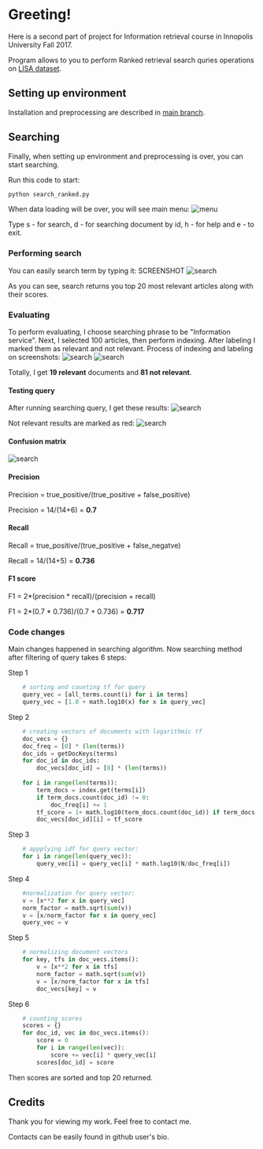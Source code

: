 Greeting!
======
Here is a second part of project for Information retrieval course in Innopolis University Fall 2017.

Program allows to you to perform Ranked retrieval search quries operations on [LISA dataset](https://github.com/piaxar/fanta_search/tree/master/dataset).

## Setting up environment
Installation and preprocessing are described in [main branch](https://github.com/piaxar/fanta_search). 

## Searching
Finally, when setting up environment and preprocessing is over, you can start searching. 

Run this code to start:
```sh
python search_ranked.py
```
When data loading will be over, you will see main menu:
![menu](https://github.com/piaxar/fanta_search/blob/master/pics/main_menu.png "menu")

Type s - for search, d - for searching document by id, h - for help and e - to exit.
### Performing search
You can easily search term by typing it:
SCREENSHOT
![search](https://github.com/piaxar/fanta_search/blob/ranked_retrieval/pics/ranked_search.png "search")

As you can see, search returns you top 20 most relevant articles along with their scores. 

### Evaluating
To perform evaluating, I choose searching phrase to be "Information service".
Next, I selected 100 articles, then perform indexing. After labeling I marked them as relevant and not relevant. Process of indexing and labeling on screenshots:
![search](https://github.com/piaxar/fanta_search/blob/ranked_retrieval/pics/indexing100.png "indexing")
![search](https://github.com/piaxar/fanta_search/blob/ranked_retrieval/pics/labeling100.png "labeling")

Totally, I get **19 relevant** documents and **81 not relevant**.

#### Testing query
After running searching query, I get these results:
![search](https://github.com/piaxar/fanta_search/blob/ranked_retrieval/pics/ranked_search100.png "ranked_search")

Not relevant results are marked as red:
![search](https://github.com/piaxar/fanta_search/blob/ranked_retrieval/pics/search_marked.png "labels")

#### Confusion matrix
![search](https://github.com/piaxar/fanta_search/blob/ranked_retrieval/pics/confusion_matrix.png "confusion matrix")

#### Precision
Precision = true_positive/(true_positive + false_positive)

Precision = 14/(14+6) = **0.7**
#### Recall
Recall = true_positive/(true_positive + false_negatve)

Recall = 14/(14+5) = **0.736**
#### F1 score
F1 = 2*(precision * recall)/(precision + recall)

F1 = 2*(0.7 * 0.736)/(0.7 + 0.736) = **0.717**

### Code changes
Main changes happened in searching algorithm. 
Now searching method after filtering of query takes 6 steps:

Step 1
```python
    # sorting and counting tf for query
    query_vec = [all_terms.count(i) for i in terms]
    query_vec = [1.0 + math.log10(x) for x in query_vec]
```
Step 2
```python
    # creating vectors of documents with logarithmic tf
    doc_vecs = {}
    doc_freq = [0] * (len(terms))
    doc_ids = getDocKeys(terms)
    for doc_id in doc_ids:
        doc_vecs[doc_id] = [0] * (len(terms))
        
    for i in range(len(terms)):
        term_docs = index.get(terms[i])
        if term_docs.count(doc_id) != 0:
            doc_freq[i] += 1
        tf_score = 1+ math.log10(term_docs.count(doc_id)) if term_docs.count(doc_id) != 0 else 0
        doc_vecs[doc_id][i] = tf_score
```
Step 3
```python
    # appplying idf for query vector:
    for i in range(len(query_vec)):
        query_vec[i] = query_vec[i] * math.log10(N/doc_freq[i])
```
Step 4
```python
    #normalization for query vector:
    v = [x**2 for x in query_vec]
    norm_factor = math.sqrt(sum(v))
    v = [x/norm_factor for x in query_vec]
    query_vec = v 
```
Step 5
```python
    # normalizing document vectors
    for key, tfs in doc_vecs.items():
        v = [x**2 for x in tfs]
        norm_factor = math.sqrt(sum(v))
        v = [x/norm_factor for x in tfs]
        doc_vecs[key] = v
```
Step 6
```python
    # counting scores
    scores = {}
    for doc_id, vec in doc_vecs.items():
        score = 0
        for i in range(len(vec)):
            score += vec[i] * query_vec[i]
        scores[doc_id] = score
```
Then scores are sorted and top 20 returned.

## Credits
Thank you for viewing my work. Feel free to contact me.

Contacts can be easily found in github user's bio.

